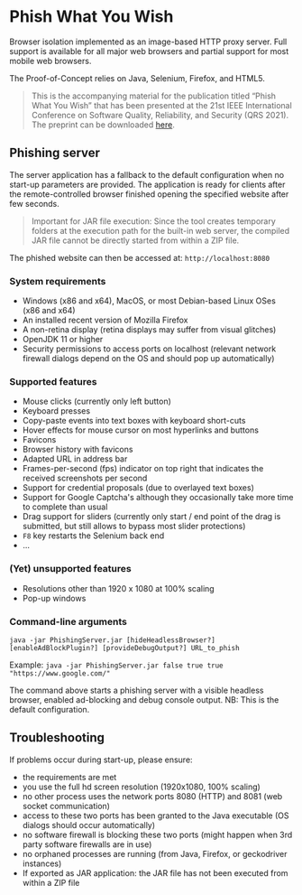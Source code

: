 # Phish What You Wish
Browser isolation implemented as an image-based HTTP proxy server.
Full support is available for all major web browsers and partial support for most mobile web browsers.

The Proof-of-Concept relies on Java, Selenium, Firefox, and HTML5.

> This is the accompanying material for the publication titled “Phish What You Wish” that has been presented at the 21st IEEE International Conference on Software Quality, Reliability, and Security (QRS 2021). The preprint can be downloaded [here](https://arxiv.org/pdf/2111.03596).

## Phishing server
The server application has a fallback to the default configuration when no start-up parameters are provided.
The application is ready for clients after the remote-controlled browser finished opening the specified website after few seconds.

> Important for JAR file execution:
Since the tool creates temporary folders at the execution path for the built-in web server, the compiled JAR file cannot be directly started from within a ZIP file.

The phished website can then be accessed at:
`http://localhost:8080`

### System requirements
- Windows (x86 and x64), MacOS, or most Debian-based Linux OSes (x86 and x64)
- An installed recent version of Mozilla Firefox
- A non-retina display (retina displays may suffer from visual glitches)
- OpenJDK 11 or higher
- Security permissions to access ports on localhost (relevant network firewall dialogs depend on the OS and should pop up automatically)

### Supported features
- Mouse clicks (currently only left button)
- Keyboard presses
- Copy-paste events into text boxes with keyboard short-cuts
- Hover effects for mouse cursor on most hyperlinks and buttons
- Favicons
- Browser history with favicons
- Adapted URL in address bar
- Frames-per-second (fps) indicator on top right that indicates the received screenshots per second
- Support for credential proposals (due to overlayed text boxes)
- Support for Google Captcha's although they occasionally take more time to complete than usual
- Drag support for sliders (currently only start / end point of the drag is submitted, but still allows to bypass most slider protections)
- `F8` key restarts the Selenium back end
- ...

### (Yet) unsupported features
-	Resolutions other than 1920 x 1080 at 100% scaling
-	Pop-up windows 

### Command-line arguments
`java -jar PhishingServer.jar [hideHeadlessBrowser?] [enableAdBlockPlugin?] [provideDebugOutput?] URL_to_phish`

Example:
`java -jar PhishingServer.jar false true true "https://www.google.com/"`

The command above starts a phishing server with a visible headless browser, enabled ad-blocking and debug console output.
NB: This is the default configuration.

## Troubleshooting
If problems occur during start-up, please ensure:
- the requirements are met
- you use the full hd screen resolution (1920x1080, 100% scaling)
- no other process uses the network ports 8080 (HTTP) and 8081 (web socket communication)
- access to these two ports has been granted to the Java executable (OS dialogs should occur automatically)
- no software firewall is blocking these two ports (might happen when 3rd party software firewalls are in use)
- no orphaned processes are running (from Java, Firefox, or geckodriver instances)
- If exported as JAR application: the JAR file has not been executed from within a ZIP file
